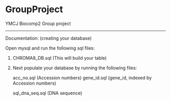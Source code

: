 # GroupProject
YMCJ Biocomp2 Group project

----------------------------------------------------------------------------

Documentation: (creating your database)

Open mysql and run the following sql files:

1. CHROMA8_DB.sql (This will build your table)

2. Next populate your database by running the following files:


    acc_no.sql (Accession numbers)
    gene_id.sql (gene_id, indexed by Accession numbers)
    
    
    sql_dna_seq.sql (DNA sequence)

